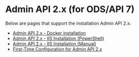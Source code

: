 # Admin API 2.x (for ODS/API 7)

Below are pages that support the installation Admin API 2.x:

*   [Admin API 2.x - Docker installation](./admin-api-2x-for-odsapi-7/admin-api-2x-docker-installation.md)
*   [Admin API 2.x - IIS Installation (PowerShell)](./admin-api-2x-for-odsapi-7/admin-api-2x-iis-installation-powershell.md)
*   [Admin API 2.x - IIS Installation (Manual)](./admin-api-2x-for-odsapi-7/admin-api-2x-iis-installation-manual.md)
*   [First-Time Configuration for Admin API 2.x](./admin-api-2x-for-odsapi-7/first-time-configuration-for-admin-api-2x.md)